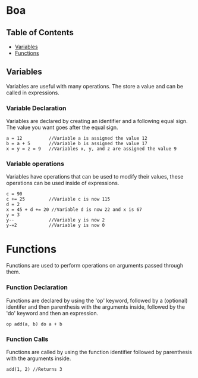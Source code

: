 # Boa

## Table of Contents
- [Variables](#Variables)
- [Functions](#Functions)

## Variables
Variables are useful with many operations. The store a value and can be called in expressions.

### Variable Declaration
Variables are declared by creating an identifier and a following equal sign. The value you want goes after the equal sign.
```
a = 12          //Variable a is assigned the value 12
b = a + 5       //Variable b is assigned the value 17
x = y = z = 9   //Variables x, y, and z are assigned the value 9

```

### Variable operations
Variables have operations that can be used to modify their values, these operations can be used inside of expressions.
```
c = 90
c += 25         //Variable c is now 115
d = 2
x = 45 + d += 20 //Variable d is now 22 and x is 67
y = 3
y--             //Variable y is now 2
y-=2            //Variable y is now 0
```

# Functions
Functions are used to perform operations on arguments passed through them.

### Function Declaration
Functions are declared by using the 'op' keyword, followed by a (optional) identifer and then parenthesis with the arguments inside, followed by the 'do' keyword and then an expression.
```
op add(a, b) do a + b
```

### Function Calls
Functions are called by using the function identifier followed by parenthesis with the arguments inside.
```
add(1, 2) //Returns 3
```